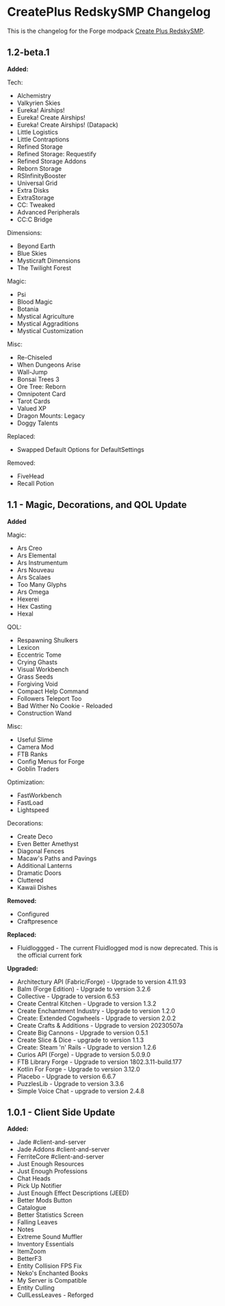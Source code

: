 # CreatePlus RedskySMP Changelog
This is the changelog for the Forge modpack [Create Plus RedskySMP](https://legacy.curseforge.com/minecraft/modpacks/create-redskysmp).

## 1.2-beta.1

**Added:**

Tech:

- Alchemistry
- Valkyrien Skies
- Eureka! Airships!
- Eureka! Create Airships!
- Eureka! Create Airships! (Datapack)
- Little Logistics
- Little Contraptions
- Refined Storage
- Refined Storage: Requestify
- Refined Storage Addons
- Reborn Storage
- RSInfinityBooster
- Universal Grid
- Extra Disks
- ExtraStorage
- CC: Tweaked
- Advanced Peripherals
- CC:C Bridge

Dimensions:

- Beyond Earth
- Blue Skies
- Mysticraft Dimensions
- The Twilight Forest

Magic:

- Psi
- Blood Magic
- Botania
- Mystical Agriculture
- Mystical Aggraditions
- Mystical Customization

Misc:

- Re-Chiseled
- When Dungeons Arise
- Wall-Jump
- Bonsai Trees 3
- Ore Tree: Reborn
- Omnipotent Card
- Tarot Cards
- Valued XP
- Dragon Mounts: Legacy
- Doggy Talents

Replaced:
- Swapped Default Options for DefaultSettings

Removed:
- FiveHead
- Recall Potion

## 1.1 - Magic, Decorations, and QOL Update

**Added**

Magic:

- Ars Creo
- Ars Elemental
- Ars Instrumentum
- Ars Nouveau
- Ars Scalaes
- Too Many Glyphs
- Ars Omega
- Hexerei
- Hex Casting
- Hexal

QOL:

- Respawning Shulkers
- Lexicon
- Eccentric Tome
- Crying Ghasts
- Visual Workbench
- Grass Seeds
- Forgiving Void
- Compact Help Command
- Followers Teleport Too
- Bad Wither No Cookie - Reloaded
- Construction Wand

Misc:

- Useful Slime
- Camera Mod
- FTB Ranks
- Config Menus for Forge
- Goblin Traders

Optimization:

- FastWorkbench
- FastLoad
- Lightspeed

Decorations:

- Create Deco
- Even Better Amethyst
- Diagonal Fences
- Macaw's Paths and Pavings
- Additional Lanterns
- Dramatic Doors
- Cluttered
- Kawaii Dishes

**Removed:**

- Configured
- Craftpresence

**Replaced:**

- Fluidloggged - The current Fluidlogged mod is now deprecated. This is the official current fork

**Upgraded:**

- Architectury API (Fabric/Forge) - Upgrade to version 4.11.93
- Balm (Forge Edition) - Upgrade to version 3.2.6
- Collective - Upgrade to version 6.53
- Create Central Kitchen - Upgrade to version 1.3.2
- Create Enchantment Industry - Upgrade to version 1.2.0
- Create: Extended Cogwheels - Upgrade to version 2.0.2 
- Create Crafts & Additions - Upgrade to version 20230507a
- Create Big Cannons - Upgrade to version 0.5.1
- Create Slice & Dice - upgrade to version 1.1.3
- Create: Steam 'n' Rails - Upgrade to version 1.2.6
- Curios API (Forge) - Upgrade to version 5.0.9.0
- FTB Library Forge - Upgrade to version 1802.3.11-build.177
- Kotlin For Forge - Upgrade to version 3.12.0
- Placebo - Upgrade to version 6.6.7
- PuzzlesLib - Upgrade to version 3.3.6
- Simple Voice Chat - upgrade to version 2.4.8

## 1.0.1 - Client Side Update

**Added:**

- Jade #client-and-server
- Jade Addons #client-and-server
- FerriteCore #client-and-server
- Just Enough Resources
- Just Enough Professions
- Chat Heads
- Pick Up Notifier
- Just Enough Effect Descriptions (JEED)
- Better Mods Button
- Catalogue
- Better Statistics Screen
- Falling Leaves
- Notes
- Extreme Sound Muffler
- Inventory Essentials
- ItemZoom
- BetterF3
- Entity Collision FPS Fix
- Neko's Enchanted Books
- My Server is Compatible
- Entity Culling
- CullLessLeaves - Reforged